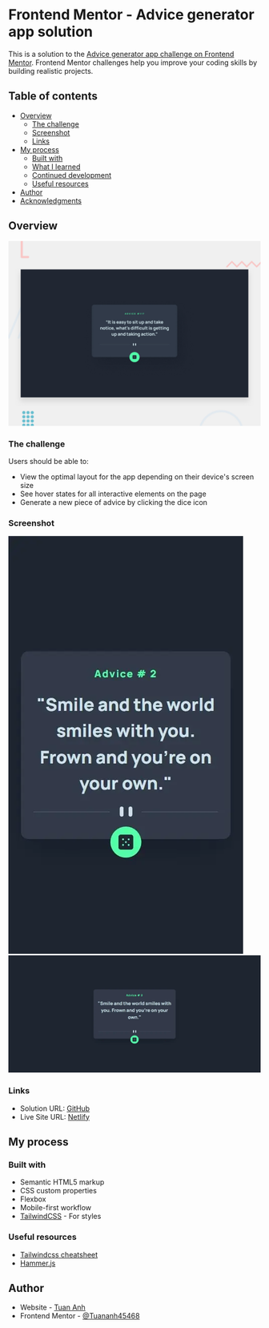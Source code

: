 # Frontend Mentor - Advice generator app solution

This is a solution to the [Advice generator app challenge on Frontend Mentor](https://www.frontendmentor.io/challenges/advice-generator-app-QdUG-13db). Frontend Mentor challenges help you improve your coding skills by building realistic projects.

## Table of contents

- [Overview](#overview)
  - [The challenge](#the-challenge)
  - [Screenshot](#screenshot)
  - [Links](#links)
- [My process](#my-process)
  - [Built with](#built-with)
  - [What I learned](#what-i-learned)
  - [Continued development](#continued-development)
  - [Useful resources](#useful-resources)
- [Author](#author)
- [Acknowledgments](#acknowledgments)


## Overview
![](design/desktop-preview.jpg)
### The challenge

Users should be able to:

- View the optimal layout for the app depending on their device's screen size
- See hover states for all interactive elements on the page
- Generate a new piece of advice by clicking the dice icon

### Screenshot

![](./screenshots/mobile.webp)
![](./screenshots/desktop.webp)

### Links

- Solution URL: [GitHub](https://github.com/TuanAnh45468/advice-generator)
- Live Site URL: [Netlify](https://advice-generator-tuananh.netlify.app/)

## My process

### Built with

- Semantic HTML5 markup
- CSS custom properties
- Flexbox
- Mobile-first workflow
- [TailwindCSS](https://tailwindcss.com/) - For styles

### Useful resources

- [Tailwindcss cheatsheet](https://tailwindcomponents.com/cheatsheet/) 
- [Hammer.js](https://hammerjs.github.io/getting-started/)
## Author

- Website - [Tuan Anh](https://tuananhportfolio.netlify.app/)
- Frontend Mentor - [@Tuananh45468](https://www.frontendmentor.io/profile/Tuananh45468)